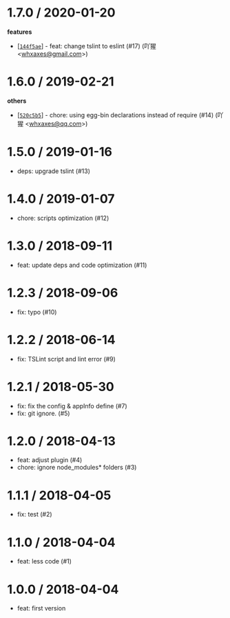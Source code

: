 
1.7.0 / 2020-01-20
==================

**features**
  * [[`144f5ae`](http://github.com/eggjs/egg-boilerplate-ts/commit/144f5ae09d6e196e92c3183a73d6bc26cb1795c0)] - feat: change tslint to eslint (#17) (吖猩 <<whxaxes@gmail.com>>)

1.6.0 / 2019-02-21
==================

**others**
  * [[`520c5b5`](http://github.com/eggjs/egg-boilerplate-ts/commit/520c5b56d95a07fab02b7dbc8987a9711fbe1795)] - chore: using egg-bin declarations instead of require (#14) (吖猩 <<whxaxes@qq.com>>)

1.5.0 / 2019-01-16
==================

  * deps: upgrade tslint (#13)

1.4.0 / 2019-01-07
==================

  * chore: scripts optimization (#12)

1.3.0 / 2018-09-11
==================

  * feat: update deps and code optimization (#11)

1.2.3 / 2018-09-06
==================

  * fix: typo (#10)

1.2.2 / 2018-06-14
==================

  * fix: TSLint script and lint error (#9)

1.2.1 / 2018-05-30
==================

  * fix: fix the config & appInfo define (#7)
  * fix: git ignore. (#5)

1.2.0 / 2018-04-13
==================

  * feat: adjust plugin (#4)
  * chore: ignore node_modules* folders (#3)

1.1.1 / 2018-04-05
==================

  * fix: test (#2)

1.1.0 / 2018-04-04
==================

  * feat: less code (#1)

1.0.0 / 2018-04-04
==================

  * feat: first version
